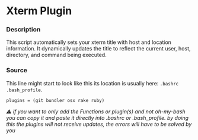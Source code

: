 # Xterm Plugin

### Description

This script automatically sets your xterm title with host and location information. It dynamically updates the title to reflect the current user, host, directory, and command being executed.


### Source

 This line might start to look like this its location is usually here: `.bashrc` `.bash_profile`.
```shell
plugins = (git bundler osx rake ruby)
```
_⚠️ if you want to only add the  Functions or plugin(s)  and not oh-my-bash you can copy it and paste it directly into .bashrc or .bash_profile. by doing this the plugins will not receive updates, the errors will have to be solved by you_

